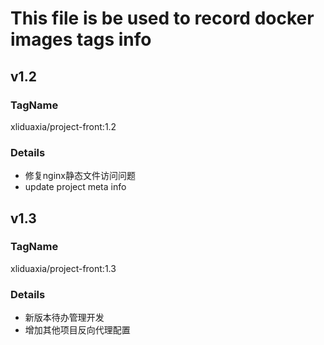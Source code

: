 # This file is be used to record docker images tags info

## v1.2
### TagName
xliduaxia/project-front:1.2 
### Details
- 修复nginx静态文件访问问题
- update project meta info

## v1.3
### TagName
xliduaxia/project-front:1.3
### Details
- 新版本待办管理开发
- 增加其他项目反向代理配置